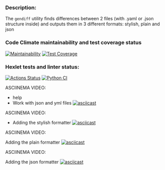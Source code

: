 ### Description:
The `gendiff` utility finds differences between 2 files (with .yaml or .json structure inside) and outputs them in 3 different formats: stylish, plain and json


### Code Climate maintainability and test coverage status
[![Maintainability](https://api.codeclimate.com/v1/badges/b05de763118c5b52bbb6/maintainability)](https://codeclimate.com/github/AntonVorontsov/python-project-lvl2/maintainability)
[![Test Coverage](https://api.codeclimate.com/v1/badges/b05de763118c5b52bbb6/test_coverage)](https://codeclimate.com/github/AntonVorontsov/python-project-lvl2/test_coverage)

### Hexlet tests and linter status:
[![Actions Status](https://github.com/AntonVorontsov/python-project-lvl2/workflows/hexlet-check/badge.svg)](https://github.com/AntonVorontsov/python-project-lvl2/actions)
[![Python CI](https://github.com/AntonVorontsov/python-project-lvl2/actions/workflows/pici.yml/badge.svg)](https://github.com/AntonVorontsov/python-project-lvl2/actions/workflows/pici.yml)

ASCIINEMA VIDEO:

- help
- Work with json and yml files
[![asciicast](https://asciinema.org/a/WGnkrVSjStfGd8RpXOZsj202o.svg)](https://asciinema.org/a/WGnkrVSjStfGd8RpXOZsj202o)

ASCIINEMA VIDEO:

- Adding the stylish formatter
[![asciicast](https://asciinema.org/a/pPbeVZHEmtO2uJ5H5llMlpk6f.svg)](https://asciinema.org/a/pPbeVZHEmtO2uJ5H5llMlpk6f)


ASCIINEMA VIDEO:

Adding the plain formatter
[![asciicast](https://asciinema.org/a/BiJON7fcg85q31W0jASoMfQhX.svg)](https://asciinema.org/a/BiJON7fcg85q31W0jASoMfQhX)


ASCIINEMA VIDEO:

Adding the json formatter
[![asciicast](https://asciinema.org/a/x4dLfBKxB5i6iTiOSltIQHa9h.svg)](https://asciinema.org/a/x4dLfBKxB5i6iTiOSltIQHa9h)